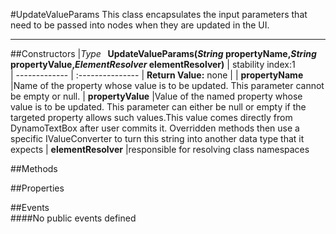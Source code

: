 #UpdateValueParams
  This class encapsulates the input parameters that need to be passed into nodes when they are updated in the UI. 

---
##Constructors 
|*Type* **&nbsp;&nbsp;UpdateValueParams(*String* propertyName,*String* propertyValue,*ElementResolver* elementResolver)** |  stability index:1  
| ------------- | :--------------- 
| **Return Value:** none
| 
| **propertyName**
|Name of the property whose value is to be updated. This parameter cannot be empty or null.
| **propertyValue**
|Value of the named property whose value is to be updated. This parameter can either be null or empty if the targeted property allows such values.This value comes directly from DynamoTextBox after user commits it. Overridden methods then use a specific IValueConverter to turn this string into another data type that it expects
| **elementResolver**
|responsible for resolving class namespaces


##Methods  





##Properties  




##Events  
####No public events defined


